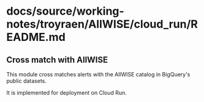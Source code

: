 # docs/source/working-notes/troyraen/AllWISE/cloud_run/README.md

## Cross match with AllWISE

This module cross matches alerts with the AllWISE catalog in BigQuery's public datasets.

It is implemented for deployment on Cloud Run.
